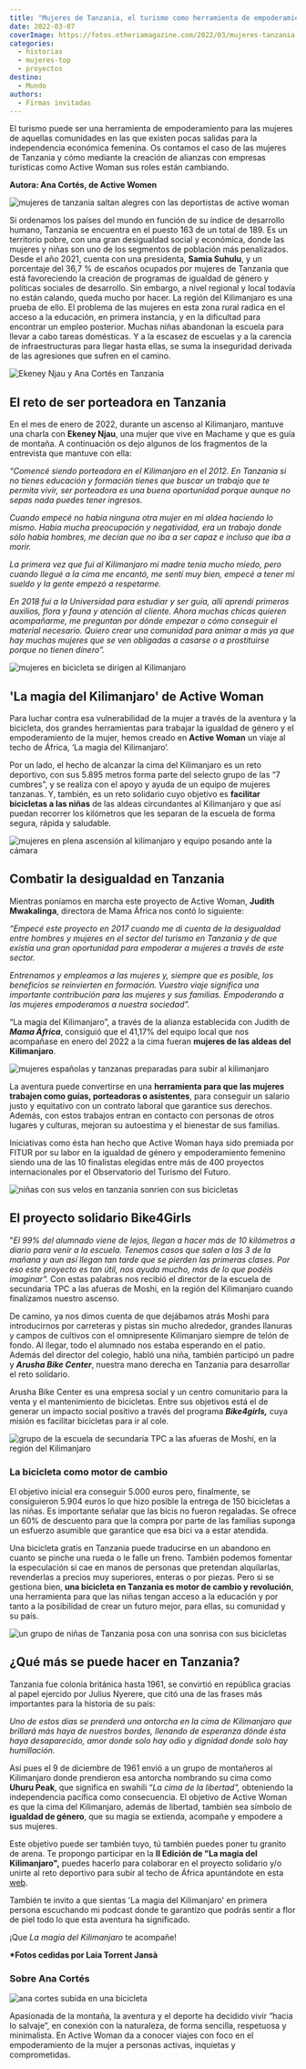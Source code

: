 ```yaml
---
title: "Mujeres de Tanzania, el turismo como herramienta de empoderamiento"
date: 2022-03-07
coverImage: https://fotos.etheriamagazine.com/2022/03/mujeres-tanzania-active-woman.jpg
categories: 
  - historias
  - mujeres-top
  - proyectos
destino: 
  - Mundo
authors: 
  - Firmas invitadas
---
```


El turismo puede ser una herramienta de empoderamiento para las mujeres de aquellas 
comunidades en las que existen pocas salidas para la independencia económica femenina. 
Os contamos el caso de las mujeres de Tanzania y cómo mediante la creación de alianzas 
con empresas turísticas como Active Woman sus roles están cambiando. 

**Autora: Ana Cortés, de Active Women** 

![mujeres de tanzania saltan alegres con las deportistas de active woman](https://fotos.etheriamagazine.com/2022/03/mujeres-tanzania-active-woman.jpg "Equipo de mujeres de Tanzania que hicieron el sueño realidad.")

Si ordenamos los países del mundo en función de su índice de desarrollo humano, Tanzania 
se encuentra en el puesto 163 de un total de 189. Es un territorio pobre, con una gran 
desigualdad social y económica, donde las mujeres y niñas son uno de los segmentos de 
población más penalizados. Desde el año 2021, cuenta con una presidenta, **Samia 
Suhulu**, y un porcentaje del 36,7 % de escaños ocupados por mujeres de Tanzania que 
está favoreciendo la creación de programas de igualdad de género y políticas sociales de 
desarrollo. Sin embargo, a nivel regional y local todavía no están calando, queda mucho 
por hacer. La región del Kilimanjaro es una prueba de ello. El problema de las mujeres 
en esta zona rural radica en el acceso a la educación, en primera instancia, y en la 
dificultad para encontrar un empleo posterior. Muchas niñas abandonan la escuela para 
llevar a cabo tareas domésticas. Y a la escasez de escuelas y a la carencia de 
infraestructuras para llegar hasta ellas, se suma la inseguridad derivada de las 
agresiones que sufren en el camino. 

![Ekeney Njau y Ana Cortés en Tanzania](https://fotos.etheriamagazine.com/2022/03/Ekeney-Njau-y-Ana-Cortes.jpg "Ekeney Njau y Ana Cortés.")

## El reto de ser porteadora en Tanzania

En el mes de enero de 2022, durante un ascenso al Kilimanjaro, mantuve una charla con 
**Ekeney Njau**, una mujer que vive en Machame y que es guía de montaña. A continuación 
os dejo algunos de los fragmentos de la entrevista que mantuve con ella: 

_“Comencé siendo porteadora en el Kilimanjaro en el 2012. En Tanzania si no tienes 
educación y formación tienes que buscar un trabajo que te permita vivir, ser porteadora 
es una buena oportunidad porque aunque no sepas nada puedes tener ingresos._ 

_Cuando empecé no había ninguna otra mujer en mi aldea haciendo lo mismo. Había mucha 
preocupación y negatividad, era un trabajo donde sólo había hombres, me decían que no 
iba a ser capaz e incluso que iba a morir._ 

_La primera vez que fui al Kilimanjaro mi madre tenía mucho miedo, pero cuando llegué a 
la cima me encantó, me sentí muy bien, empecé a tener mi sueldo y la gente empezó a 
respetarme._ 

_En 2018 fui a la Universidad para estudiar y ser guía, allí aprendí primeros auxilios, 
flora y fauna y atención al cliente. Ahora muchas chicas quieren acompañarme, me 
preguntan por dónde empezar o cómo conseguir el material necesario. Quiero crear una 
comunidad para animar a más ya que hay muchas mujeres que se ven obligadas a casarse o a 
prostituirse porque no tienen dinero”._ 

![mujeres en bicicleta se dirigen al Kilimanjaro](https://fotos.etheriamagazine.com/2022/03/tanzania-viajes-mujeres.jpg "De camino al techo de África.")

## 'La magia del Kilimanjaro' de Active Woman

Para luchar contra esa vulnerabilidad de la mujer a través de la aventura y la 
bicicleta, dos grandes herramientas para trabajar la igualdad de género y el 
empoderamiento de la mujer, hemos creado en **Active Woman** un viaje al techo de 
África, ‘La magia del Kilimanjaro’. 

Por un lado, el hecho de alcanzar la cima del Kilimanjaro es un reto deportivo, con sus 
5.895 metros forma parte del selecto grupo de las “7 cumbres”, y se realiza con el apoyo 
y ayuda de un equipo de mujeres tanzanas. Y, también, es un reto solidario cuyo objetivo 
es **facilitar bicicletas a las niñas** de las aldeas circundantes al Kilimanjaro y que 
así puedan recorrer los kilómetros que les separan de la escuela de forma segura, rápida 
y saludable. 

![mujeres en plena ascensión al kilimanjaro y equipo posando ante la cámara](https://fotos.etheriamagazine.com/2022/03/aventura-mujeres-Kilimanjaro.jpg "Ascensión al Kilimanjaro.")

## Combatir la desigualdad en Tanzania

Mientras poníamos en marcha este proyecto de Active Woman, **Judith Mwakalinga**, 
directora de Mama África nos contó lo siguiente: 

_“Empecé este proyecto en 2017 cuando me di cuenta de la desigualdad entre hombres y 
mujeres en el sector del turismo en Tanzania y de que existía una gran oportunidad para 
empoderar a mujeres a través de este sector._ 

_Entrenamos y empleamos a las mujeres y, siempre que es posible, los beneficios se 
reinvierten en formación. Vuestro viaje significa una importante contribución para las 
mujeres y sus familias. Empoderando a las mujeres empoderamos a nuestra sociedad”._ 

“La magia del Kilimanjaro”, a través de la alianza establecida con Judith de **_Mama 
África_**, consiguió que el 41,17% del equipo local que nos acompañase en enero del 2022 
a la cima fueran **mujeres de las aldeas del Kilimanjaro**. 

![mujeres españolas y tanzanas preparadas para subir al kilimanjaro](https://fotos.etheriamagazine.com/2022/03/mujeres-espanolas-y-tanzanas.jpg "Equipo de mujeres españolas y tanzanas.")

La aventura puede convertirse en una **herramienta para que las mujeres trabajen como 
guías, porteadoras o asistentes**, para conseguir un salario justo y equitativo con un 
contrato laboral que garantice sus derechos. Además, con estos trabajos entran en 
contacto con personas de otros lugares y culturas, mejoran su autoestima y el bienestar 
de sus familias. 

Iniciativas como ésta han hecho que Active Woman haya sido premiada por FITUR por su 
labor en la igualdad de género y empoderamiento femenino siendo una de las 10 finalistas 
elegidas entre más de 400 proyectos internacionales por el Observatorio del Turismo del 
Futuro. 

![niñas con sus velos en tanzania sonríen con sus bicicletas](https://fotos.etheriamagazine.com/2022/03/bici-ninas-tanzania.jpg "Niñas tanzanas con las bicicletas repartidas en algunas escuelas.")

## El proyecto solidario Bike4Girls

"_El 99% del alumnado viene de lejos, llegan a hacer más de 10 kilómetros a diario para 
venir a la escuela. Tenemos casos que salen a las 3 de la mañana y aun así llegan tan 
tarde que se pierden las primeras clases. Por eso este proyecto es tan útil, nos ayuda 
mucho, más de lo que podéis imaginar"._ Con estas palabras nos recibió el director de la 
escuela de secundaria TPC a las afueras de Moshi, en la región del Kilimanjaro cuando 
finalizamos nuestro ascenso. 

De camino, ya nos dimos cuenta de que dejábamos atrás Moshi para introducirnos por 
carreteras y pistas sin mucho alrededor, grandes llanuras y campos de cultivos con el 
omnipresente Kilimanjaro siempre de telón de fondo. Al llegar, todo el alumnado nos 
estaba esperando en el patio. Además del director del colegio, habló una niña, también 
participó un padre y **_Arusha Bike Center_**, nuestra mano derecha en Tanzania para 
desarrollar el reto solidario. 

Arusha Bike Center es una empresa social y un centro comunitario para la venta y el 
mantenimiento de bicicletas. Entre sus objetivos está el de generar un impacto social 
positivo a través del programa **_Bike4girls,_** cuya misión es facilitar bicicletas 
para ir al cole. 

![grupo de la escuela de secundaria TPC a las afueras de Moshi, en la región del Kilimanjaro](https://fotos.etheriamagazine.com/2022/03/foto-grupo-tanzania.jpg "Grupo participante en el simposio realizado en la escuela TPC.")

### La bicicleta como motor de cambio

El objetivo inicial era conseguir 5.000 euros pero, finalmente, se consiguieron 5.904 
euros lo que hizo posible la entrega de 150 bicicletas a las niñas. Es importante 
señalar que las bicis no fueron regaladas. Se ofrece un 60% de descuento para que la 
compra por parte de las familias suponga un esfuerzo asumible que garantice que esa bici 
va a estar atendida. 

Una bicicleta gratis en Tanzania puede traducirse en un abandono en cuanto se pinche una 
rueda o le falle un freno. También podemos fomentar la especulación si cae en manos de 
personas que pretendan alquilarlas, revenderlas a precios muy superiores, enteras o por 
piezas. Pero si se gestiona bien, **una bicicleta en Tanzania es motor de cambio y 
revolución**, una herramienta para que las niñas tengan acceso a la educación y por 
tanto a la posibilidad de crear un futuro mejor, para ellas, su comunidad y su país. 

![un grupo de niñas de Tanzania posa con una sonrisa con sus bicicletas](https://fotos.etheriamagazine.com/2022/03/bicicletas-ninas-tanzania.jpg "Un grupo de niñas tanzanas posan felices con sus bicicletas.")

## ¿Qué más se puede hacer en Tanzania?

Tanzania fue colonia británica hasta 1961, se convirtió en república gracias al papel 
ejercido por Julius Nyerere, que citó una de las frases más importantes para la historia 
de su país: 

_Uno de estos días se prenderá una antorcha en la cima de Kilimanjaro que brillará más 
haya de nuestros bordes, llenando de esperanza dónde ésta haya desaparecido, amor donde 
solo hay odio y dignidad donde solo hay humillación._ 

Así pues el 9 de diciembre de 1961 envió a un grupo de montañeros al Kilimanjaro donde 
prendieron esa antorcha nombrando su cima como **Uhuru Peak**, que significa en swahili 
“_La cima de la libertad”,_ obteniendo la independencia pacífica como consecuencia. El 
objetivo de Active Woman es que la cima del Kilimanjaro, además de libertad, también sea 
símbolo de **igualdad de género**, que su magia se extienda, acompañe y empodere a sus 
mujeres. 

Este objetivo puede ser también tuyo, tú también puedes poner tu granito de arena. Te 
propongo participar en la **II Edición de "La magia del Kilimanjaro",** puedes hacerlo 
para colaborar en el proyecto solidario y/o unirte al reto deportivo para subir al techo 
de África apuntándote en esta [web](https://activewoman.es/la-magia-del-kilimanjaro-en-bicicleta/). 

También te invito a que sientas 'La magia del Kilimanjaro' en primera persona escuchando 
mi podcast donde te garantizo que podrás sentir a flor de piel todo lo que esta aventura 
ha significado. 

¡Que _La magia del Kilimanjaro_ te acompañe! 

**\*Fotos cedidas por Laia Torrent Jansà** 

### Sobre Ana Cortés

![ana cortes subida en una bicicleta](https://fotos.etheriamagazine.com/2022/03/Ana-Cortes-active-women.jpg "ana cortés de active woman")

Apasionada de la montaña, la aventura y el deporte ha decidido vivir “hacia lo salvaje”, 
en conexión con la naturaleza, de forma sencilla, respetuosa y minimalista. En Active 
Woman da a conocer viajes con foco en el empoderamiento de la mujer a personas activas, 
inquietas y comprometidas.
